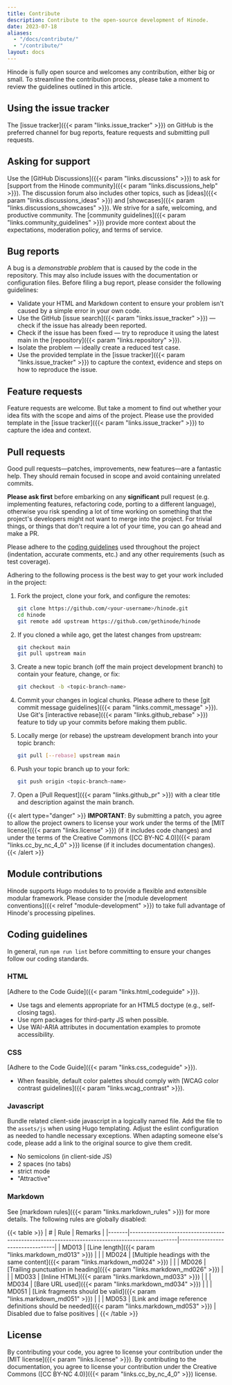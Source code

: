 ```yaml
---
title: Contribute
description: Contribute to the open-source development of Hinode.
date: 2023-07-18
aliases:
  - "/docs/contribute/"
  - "/contribute/"
layout: docs
---
```


Hinode is fully open source and welcomes any contribution, either big or small. To streamline the contribution process, please take a moment to review the guidelines outlined in this article.

## Using the issue tracker

The [issue tracker]({{< param "links.issue_tracker" >}}) on GitHub is the preferred channel for bug reports, feature requests and submitting pull requests.

## Asking for support

Use the [GitHub Discussions]({{< param "links.discussions" >}}) to ask for [support from the Hinode community]({{< param "links.discussions_help" >}}). The discussion forum also includes other topics, such as [ideas]({{< param "links.discussions_ideas" >}}) and [showcases]({{< param "links.discussions_showcases" >}}). We strive for a safe, welcoming, and productive community. The [community guidelines]({{< param "links.community_guidelines" >}}) provide more context about the expectations, moderation policy, and terms of service.

## Bug reports

A bug is a *demonstrable problem* that is caused by the code in the repository. This may also include issues with the documentation or configuration files. Before filing a bug report, please consider the following guidelines:

- Validate your HTML and Markdown content to ensure your problem isn't caused by a simple error in your own code.
- Use the GitHub [issue search]({{< param "links.issue_tracker" >}}) — check if the issue has already been reported.
- Check if the issue has been fixed — try to reproduce it using the latest main in the [repository]({{< param "links.repository" >}}).
- Isolate the problem — ideally create a reduced test case.
- Use the provided template in the [issue tracker]({{< param "links.issue_tracker" >}}) to capture the context, evidence and steps on how to reproduce the issue.

## Feature requests

Feature requests are welcome. But take a moment to find out whether your idea fits with the scope and aims of the project. Please use the provided template in the [issue tracker]({{< param "links.issue_tracker" >}}) to capture the idea and context.

## Pull requests

Good pull requests—patches, improvements, new features—are a fantastic help. They should remain focused in scope and avoid containing unrelated commits.

**Please ask first** before embarking on any **significant** pull request (e.g. implementing features, refactoring code, porting to a different language), otherwise you risk spending a lot of time working on something that the project's developers might not want to merge into the project. For trivial things, or things that don't require a lot of your time, you can go ahead and make a PR.

Please adhere to the [coding guidelines](#coding-guidelines) used throughout the project (indentation, accurate comments, etc.) and any other requirements (such as test coverage).

Adhering to the following process is the best way to get your work included in the project:

1. Fork the project, clone your fork, and configure the remotes:

    ```bash
    git clone https://github.com/<your-username>/hinode.git
    cd hinode
    git remote add upstream https://github.com/gethinode/hinode
    ```

1. If you cloned a while ago, get the latest changes from upstream:

    ```bash
    git checkout main
    git pull upstream main
    ```

1. Create a new topic branch (off the main project development branch) to contain your feature, change, or fix:

    ```bash
    git checkout -b <topic-branch-name>
    ```

1. Commit your changes in logical chunks. Please adhere to these [git commit message guidelines]({{< param "links.commit_message" >}}). Use Git's [interactive rebase]({{< param "links.github_rebase" >}}) feature to tidy up your commits before making them public.

1. Locally merge (or rebase) the upstream development branch into your topic branch:

    ```bash
    git pull [--rebase] upstream main
    ```

1. Push your topic branch up to your fork:

    ```bash
    git push origin <topic-branch-name>
    ```

1. Open a [Pull Request]({{< param "links.github_pr" >}}) with a clear title and description against the main branch.

{{< alert type="danger" >}}
**IMPORTANT**: By submitting a patch, you agree to allow the project owners to license your work under the terms of the [MIT license]({{< param "links.license" >}}) (if it includes code changes) and under the terms of the Creative Commons ([CC BY-NC 4.0)]({{< param "links.cc_by_nc_4_0" >}}) license (if it includes documentation changes).
{{< /alert >}}

## Module contributions

Hinode supports Hugo modules to to provide a flexible and extensible modular framework. Please consider the [module development conventions]({{< relref "module-development" >}}) to take full advantage of Hinode's processing pipelines.

## Coding guidelines

In general, run `npm run lint` before committing to ensure your changes follow our coding standards.

### HTML

[Adhere to the Code Guide]({{< param "links.html_codeguide" >}}).

- Use tags and elements appropriate for an HTML5 doctype (e.g., self-closing tags).
- Use npm packages for third-party JS when possible.
- Use WAI-ARIA attributes in documentation examples to promote accessibility.

### CSS

[Adhere to the Code Guide]({{< param "links.css_codeguide" >}}).

- When feasible, default color palettes should comply with [WCAG color contrast guidelines]({{< param "links.wcag_contrast" >}}).

### Javascript

Bundle related client-side javascript in a logically named file. Add the file to the `assets/js` when using Hugo templating. Adjust the eslint configuration as needed to handle necessary exceptions. When adapting someone else's code, please add a link to the original source to give them credit.

- No semicolons (in client-side JS)
- 2 spaces (no tabs)
- strict mode
- "Attractive"

### Markdown

See [markdown rules]({{< param "links.markdown_rules" >}}) for more details. The following rules are globally disabled:

{{< table >}}
| #     | Rule | Remarks |
|-------|-----------------------------------------------------------------------------------------------|---------------------------------|
| MD013 | [Line length]({{< param "links.markdown_md013" >}})                                           | |
| MD024 | [Multiple headings with the same content]({{< param "links.markdown_md024" >}})               | |
| MD026 | [Trailing punctuation in heading]({{< param "links.markdown_md026" >}})                       | |
| MD033 | [Inline HTML]({{< param "links.markdown_md033" >}})                                           | |
| MD034 | [Bare URL used]({{< param "links.markdown_md034" >}})                                         | |
| MD051 | [Link fragments should be valid]({{< param "links.markdown_md051" >}})                        | |
| MD053 | [Link and image reference definitions should be needed]({{< param "links.markdown_md053" >}}) | Disabled due to false positives |
{{< /table >}}

## License

By contributing your code, you agree to license your contribution under the [MIT license]({{< param "links.license" >}}). By contributing to the documentation, you agree to license your contribution under the Creative Commons ([CC BY-NC 4.0)]({{< param "links.cc_by_nc_4_0" >}}) license.
